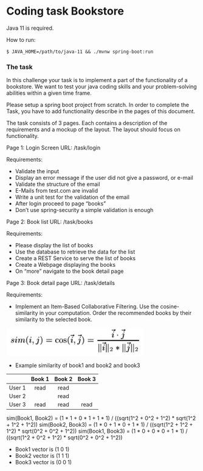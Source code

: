 # Coding task Bookstore

Java 11 is required.

How to run:
```
$ JAVA_HOME=/path/to/java-11 && ./mvnw spring-boot:run
```

### The task
In this challenge your task is to implement a part of the functionality of a bookstore. We want to test
your java coding skills and your problem-solving abilities within a given time frame.

Please setup a spring boot project from scratch. In order to complete the Task, you have to add
functionality describe in the pages of this document. 

The task consists of 3 pages. Each contains a description of the requirements and a mockup of the
layout. The layout should focus on functionality.

Page 1: Login Screen URL: /task/login

Requirements:
- Validate the input
- Display an error message if the user did not give a password, or e-mail
- Validate the structure of the email
- E-Mails from test.com are invalid
- Write a unit test for the validation of the email
- After login proceed to page “books”
- Don’t use spring-security a simple validation is enough

Page 2: Book list URL: /task/books

Requirements:
- Please display the list of books
- Use the database to retrieve the data for the list
- Create a REST Service to serve the list of books
- Create a Webpage displaying the books
- On “more” navigate to the book detail page

Page 3: Book detail page URL: /task/details

Requirements:
- Implement an Item-Based Collaborative Filtering. Use the cosine-similarity in your computation.
Order the recommended books by their similarity to the selected book.

![alt text](https://github.com/deshaion/coding_task_bookstore/blob/master/images/simFormula.JPG)

- Example similarity of book1 and book2 and book3

| |Book 1|Book 2|Book 3|
| --- |:-------------:|:-----:|:---:|
| User 1 | read | read | |
| User 2 | | read | |
| User 3 | read |read|read|

sim(Book1, Book2) = (1 * 1 + 0 * 1 + 1 * 1) / ((sqrt(1^2 + 0^2 + 1^2) * sqrt(1^2 + 1^2 + 1^2))
sim(Book2, Book3) = (1 * 0 + 1 * 0 + 1 * 1) / ((sqrt(1^2 + 1^2 + 1^2) * sqrt(0^2 + 0^2 + 1^2))
sim(Book1, Book3) = (1 * 0 + 0 * 0 + 1 * 1) / ((sqrt(1^2 + 0^2 + 1^2) * sqrt(0^2 + 0^2 + 1^2))

* Book1 vector is (1 0 1)
* Book2 vector is (1 1 1)
* Book3 vector is (0 0 1)